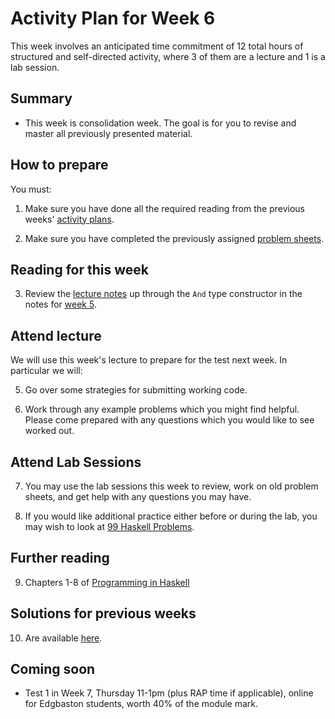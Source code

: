 # Activity Plan for Week 6

This week involves an anticipated time commitment of 12 total hours of structured and self-directed activity, where 3 of them are a lecture and 1 is a lab session.

## Summary

 * This week is consolidation week.  The goal is for you to revise and master all previously presented material.

## How to prepare

You must:

 1. Make sure you have done all the required reading from the previous weeks' [activity plans](../ActivityPlans/README.md).

 2. Make sure you have completed the previously assigned [problem sheets](../ProblemSheets/).

## Reading for this week

 3. Review the [lecture notes](../LectureNotes/README.md) up through the `And` type constructor in the notes for [week 5](../LectureNotes/Sections/Data1.md).

## Attend lecture

 We will use this week's lecture to prepare for the test next week.  In particular we will:

 5. Go over some strategies for submitting working code.

 6. Work through any example problems which you might find helpful.  Please come prepared with any questions which you would like to see worked out.

## Attend Lab Sessions

 7. You may use the lab sessions this week to review, work on old problem sheets, and get help with any questions you may have.

 8. If you would like additional practice either before or during the lab, you may wish to look at [99 Haskell Problems](http://wiki.haskell.org/H-99:_Ninety-Nine_Haskell_Problems).

## Further reading

 9. Chapters 1-8 of [Programming in Haskell](https://rl.talis.com/3/bham/lists/C9A9B3B5-0505-08C0-23A3-2A6A14A3CB1E.html?lang=en)

## Solutions for previous weeks

 10. Are available [here](../ProblemSheets/solutions).

## Coming soon

 * Test 1 in Week 7, Thursday 11-1pm (plus RAP time if applicable), online for Edgbaston students, worth 40% of the module mark.
